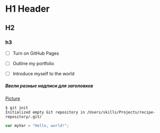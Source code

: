 # H1 Header
## H2
### h3

- [ ] Turn on GitHub Pages
- [ ] Outline my portfolio
- [ ] Introduce myself to the world



##### Ввели разные надписи для заголовков

[Picture](https://octodex.github.com/images/yaktocat.png)


```
$ git init
Initialized empty Git repository in /Users/skills/Projects/recipe-repository/.git/
```


``` javascript
var myVar = "Hello, world!";
```
